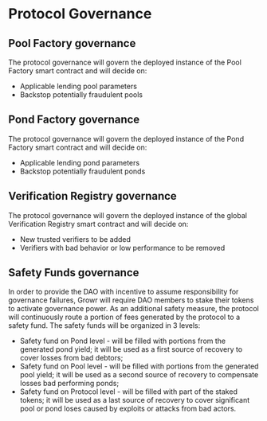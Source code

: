 # Protocol Governance
## Pool Factory governance
The protocol governance will govern the deployed instance of the Pool Factory smart contract and will decide on:
- Applicable lending pool parameters
- Backstop potentially fraudulent pools
## Pond Factory governance
The protocol governance will govern the deployed instance of the Pond Factory smart contract and will decide on:
- Applicable lending pond parameters
- Backstop potentially fraudulent ponds
## Verification Registry governance
The protocol governance will govern the deployed instance of the global Verification Registry smart contract and will decide on:
- New trusted verifiers to be added
- Verifiers with bad behavior or low performance to be removed
## Safety Funds governance
In order to provide the DAO with incentive to assume responsibility for governance failures, Growr will require DAO members to stake their tokens to activate governance power. As an additional safety measure, the protocol will continuously route a portion of fees generated by the protocol to a safety fund.
The safety funds will be organized in 3 levels:
- Safety fund on Pond level - will be filled with portions from the generated pond yield; it will be used as a first source of recovery to cover losses from bad debtors;
- Safety fund on Pool level - will be filled with portions from the generated pool yield; it will be used as a second source of recovery to compensate losses bad performing ponds;
- Safety fund on Protocol level - will be filled with part of the staked tokens; it will be used as a last source of recovery to cover significant pool or pond loses caused by exploits or attacks from bad actors.